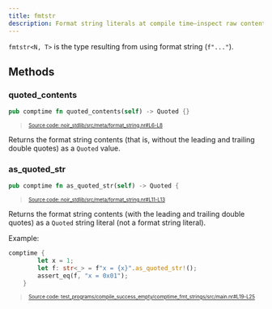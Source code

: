 ```yaml
---
title: fmtstr
description: Format string literals at compile time—inspect raw contents or emit quoted strings for macro generation.
---
```


`fmtstr<N, T>` is the type resulting from using format string (`f"..."`).

## Methods

### quoted_contents

```rust title="quoted_contents" showLineNumbers
pub comptime fn quoted_contents(self) -> Quoted {}
```
> <sup><sub><a href="https://github.com/noir-lang/noir/blob/master/noir_stdlib/src/meta/format_string.nr#L6-L8" target="_blank" rel="noopener noreferrer">Source code: noir_stdlib/src/meta/format_string.nr#L6-L8</a></sub></sup>


Returns the format string contents (that is, without the leading and trailing double quotes) as a `Quoted` value.

### as_quoted_str

```rust title="as_quoted_str" showLineNumbers
pub comptime fn as_quoted_str(self) -> Quoted {
```
> <sup><sub><a href="https://github.com/noir-lang/noir/blob/master/noir_stdlib/src/meta/format_string.nr#L11-L13" target="_blank" rel="noopener noreferrer">Source code: noir_stdlib/src/meta/format_string.nr#L11-L13</a></sub></sup>


Returns the format string contents (with the leading and trailing double quotes) as a `Quoted` string literal (not a format string literal).

Example:

```rust title="as_quoted_str_test" showLineNumbers
comptime {
        let x = 1;
        let f: str<_> = f"x = {x}".as_quoted_str!();
        assert_eq(f, "x = 0x01");
    }
```
> <sup><sub><a href="https://github.com/noir-lang/noir/blob/master/test_programs/compile_success_empty/comptime_fmt_strings/src/main.nr#L19-L25" target="_blank" rel="noopener noreferrer">Source code: test_programs/compile_success_empty/comptime_fmt_strings/src/main.nr#L19-L25</a></sub></sup>

